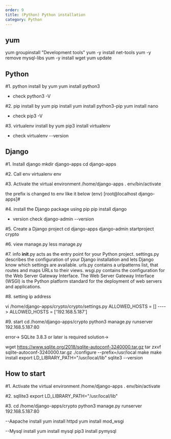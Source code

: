 ```yaml
---               
order: 9         
title: (Python) Python installation
category: Python               
---
```


## yum
yum groupinstall "Development tools"
yum -y install net-tools
yum -y remove mysql-libs 
yum -y install wget
yum update

## Python
#1. python install by yum
yum install python3

- check
python3 -V

#2. pip install by yum
pip install
yum install python3-pip
yum install nano

- check
pip3 -V

#3. virtualenv install by yum
pip3 install virtualenv

- check
virtualenv --version


## Django
#1. Install django
mkdir django-apps
cd django-apps

#2. Call env
virtualenv env

#3. Activate the virtual environment
/home/django-apps
. env/bin/activate

the prefix is changed to env like it below
(env) [root@localhost django-apps]#

#4. install the Django package using pip
pip install django

- version check
django-admin --version

#5. Create a Django project
cd django-apps
django-admin startproject crypto

#6. view manage.py
less manage.py

#7. info
__init__.py acts as the entry point for your Python project.
settings.py describes the configuration of your Django installation and lets Django know which settings are available.
urls.py contains a urlpatterns list, that routes and maps URLs to their views.
wsgi.py contains the configuration for the Web Server Gateway Interface. The Web Server Gateway Interface (WSGI) is the Python platform standard for the deployment of web servers and applications.

#8. setting ip address

vi /home/django-apps/crypto/crypto/settings.py
ALLOWED_HOSTS = [] ----> ALLOWED_HOSTS = ['192.168.5.187']

#9. start
cd /home/django-apps/crypto
python3 manage.py runserver 192.168.5.187:80


error->
SQLite 3.8.3 or later is required
solution->

wget https://www.sqlite.org/2018/sqlite-autoconf-3240000.tar.gz
tar zxvf sqlite-autoconf-3240000.tar.gz
./configure --prefix=/usr/local
make
make install
export LD_LIBRARY_PATH="/usr/local/lib"
sqlite3 --version

## How to start
#1. Activate the virtual environment
/home/django-apps
. env/bin/activate

#2. sqllite3
export LD_LIBRARY_PATH="/usr/local/lib"

#3. cd /home/django-apps/crypto
python3 manage.py runserver 192.168.5.187:80

--Aapache install
yum install httpd
yum install mod_wsgi

--Mysql install
yum install mysql
pip3 install pymysql
